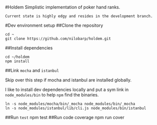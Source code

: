 #Holdem
Simplistic implementation of poker hand ranks.

`Current state is highly edgy and resides in the development branch.`

#Dev environment setup
##Clone the repository

    cd ~
    git clone https://github.com/nilobarp/holdem.git
    
##Install dependencies

    cd ~/holdem
    npm install
    
##Link `mocha` and `istanbul`

Skip over this step if mocha and istanbul are installed globally.

I like to install dev dependencies locally and put a sym link in `node_modules/bin` to help `npm` find the binaries.
    
    ln -s node_modules/mocha/bin/_mocha node_modules/bin/_mocha
    ln -s node_modules/istanbul/lib/cli.js node_modules/bin/istanbul
    
##Run `test`
    npm test
##Run code coverage
    npm run cover
